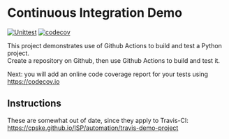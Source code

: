 Continuous Integration Demo
============================
[![Unittest](https://github.com/kulisarawiangin/demo-pyci/actions/workflows/python-app.yml/badge.svg)](https://github.com/kulisarawiangin/demo-pyci/actions/workflows/python-app.yml)
[![codecov](https://codecov.io/gh/kulisarawiangin/demo-pyci/coverage.svg?branch=master)](https://app.codecov.io/github/kulisarawiangin/demo-pyci)


This project demonstrates use of Github Actions to build and test a Python project.  
Create a repository on Github, then use Github Actions to build and test it.

Next: you will add an online code coverage report for your tests using <https://codecov.io>

## Instructions

These are somewhat out of date, since they apply to Travis-CI:
<https://cpske.github.io/ISP/automation/travis-demo-project>


